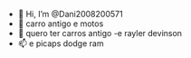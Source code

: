 - 👋 Hi, I’m @Dani2008200571
- 👀  carro antigo e motos
- 🌱 quero ter carros antigo
-e rayler devinson
- 📫 e picaps dodge ram

<!---
Dani2008200571/Dani2008200571 is a ✨ special ✨ repository because its `README.md` (this file) appears on your GitHub profile.
You can click the Preview link to take a look at your changes.
--->
